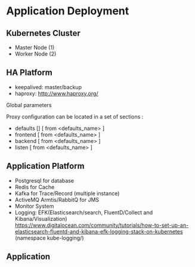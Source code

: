 # Application Deployment

## Kubernetes Cluster
- Master Node (1)
- Worker Node (2)

## HA Platform
- keepalived: master/backup
- haproxy: http://www.haproxy.org/

Global parameters

Proxy configuration can be located in a set of sections :
- defaults [<name>] [ from <defaults_name> ]
- frontend <name>   [ from <defaults_name> ]
- backend  <name>   [ from <defaults_name> ]
- listen   <name>   [ from <defaults_name> ]
  
## Application Platform
- Postgresql for database
- Redis for Cache
- Kafka for Trace/Record (multiple instance)
- ActiveMQ Armtis/RabbitQ for JMS
- Monitor System
- Logging: EFK(Elasticsearch/search, FluentD/Collect and Kibana/Visualization) 
https://www.digitalocean.com/community/tutorials/how-to-set-up-an-elasticsearch-fluentd-and-kibana-efk-logging-stack-on-kubernetes
(namespace kube-logging/)

## Application
